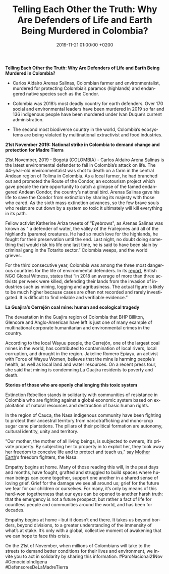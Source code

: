 ﻿---
layout: page-small-width
lang: en
title: "Telling Each Other the Truth: Why Are Defenders of Life and Earth Being Murdered in Colombia?"
slug: columbia-defenders
date: 2019-11-21 01:00:00 +0200
categories:
  - blog
published: true
image: /assets/img/blog/2019/11/21/columbia.jpg
header-class: "bg-black text-light-gray"
banner: 
---

**Telling Each Other the Truth: Why Are Defenders of Life and Earth Being Murdered in Colombia?**

- Carlos Aldairo Arenas Salinas, Colombian farmer and environmentalist, murdered for protecting Colombia’s paramos (highlands) and endangered native species such as the Condor.

- Colombia was 2018’s most deadly country for earth defenders. Over 170 social and environmental leaders have been murdered in 2019 so far and 136 indigenous people have been murdered under Ivan Duque’s current administration.

- The second most biodiverse country in the world, Colombia’s ecosystems are being violated by multinational extractivist and food industries.

**21st November 2019:** **National strike in Colombia to demand change and protection for Madre Tierra**

  
21st November, 2019 - Bogotá (COLOMBIA) - Carlos Aldairo Arena Salinas is the latest environmental defender to fall in Colombia’s attack on life. The 44-year-old environmentalist was shot to death on a farm in the central Andean region of Tolima in Colombia. As a local farmer, he had branched out and promoted the Route of the Condor, an ecotourism project which gave people the rare opportunity to catch a glimpse of the famed endangered Andean Condor, the country’s national bird. Arenas Salinas gave his life to save the Condor from extinction by sharing its majesty with those who cared.  As the sixth mass extinction advances, so the few brave souls who resist are cut down by a system so toxic it ultimately will kill everything in its path.

Fellow activist Katherine Ariza tweets of "Eyebrows", as Arenas Salinas was known as " a defender of water, the valley of the Frailejones and all of the highland’s (paramo) creatures. He had so much love for the highlands, he fought for their preservation until the end. Last night, no doubt doing something that would risk his life one last time, he is said to have been slain by criminal gang in the Totarito sector.” Colombia weeps, and the world grieves.

For the third consecutive year, Colombia was among the three most dangerous countries for the life of environmental defenders. In its [report](https://www.globalwitness.org/en/about-us/annual-reviews/), British NGO Global Witness, states that “in 2018 an average of more than three activists per week were killed, defending their lands from the invasion of industries such as mining, logging and agribusiness. The actual figure is likely to be much higher because cases are often not recorded and rarely investigated. It is difficult to find reliable and verifiable evidence.”

**La Guajira’s Cerrejón coal mine: human and ecological tragedy**

The devastation in the Guajira region of Colombia that BHP Billiton, Glencore and Anglo-American have left is just one of many example of multinational corporate humanitarian and environmental crimes in the country.

According to the local Wayuu people, the Cerrejón, one of the largest coal mines in the world, has contributed to contamination of local rivers, local corruption, and drought in the region. Jakeline Romero Epiayu, an activist with Force of Wayuu Women, believes that the mine is harming people’s health, as well as local land and water resources. On a recent press tour, she said that mining is condemning La Guajira residents to poverty and death.

**Stories of those who are openly challenging this toxic system**

Extinction Rebellion stands in solidarity with communities of resistance in Colombia who are fighting against a global economic system based on exploitation of natural resources and destruction of basic human rights.

  
In the region of Cauca, the Nasa indigenous community have been fighting to protect their ancestral territory from narcotrafficking and mono-crop sugar cane plantations. The pillars of their political formation are autonomy, cultural identity, unity and territory.

“Our mother, the mother of all living beings, is subjected to owners, it’s private property. By subjecting her to property in to exploit her, they took away her freedom to conceive life and to protect and teach us,” say [Mother Earth](https://liberaciondelamadretierra.org/)’s freedom fighters, the Nasa:


Empathy begins at home. Many of those reading this will, in the past days and months, have fought, grafted and struggled to build spaces where human beings can come together, support one another in a shared sense of loving grief. Grief for the damage we see all around us; grief for the future we fear for our children or ourselves. For many, it’s only by means of this hard-won togetherness that our eyes can be opened to another harsh truth: that the emergency is not a future prospect, but rather a fact of life for countless people and communities around the world, and has been for decades.

Empathy begins at home – but it doesn’t end there. It takes us beyond borders, beyond divisions, to a greater understanding of the immensity of what’s at stake. It’s only with a global, collective moment of awakening that we can hope to face this crisis.

On the 21st of November, when millions of Colombians will take to the streets to demand better conditions for their lives and environment, we invite you to act in solidarity by sharing this information. 
\#ParoNacional21Nov  
\#GenocidioIndígena  
\#DefensoresDeLaMadreTierra  
